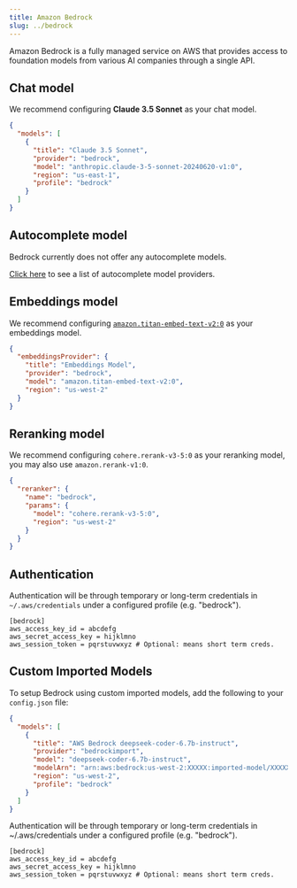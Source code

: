 ```yaml
---
title: Amazon Bedrock
slug: ../bedrock
---
```


Amazon Bedrock is a fully managed service on AWS that provides access to foundation models from various AI companies through a single API.

## Chat model

We recommend configuring **Claude 3.5 Sonnet** as your chat model.

```json title="config.json"
{
  "models": [
    {
      "title": "Claude 3.5 Sonnet",
      "provider": "bedrock",
      "model": "anthropic.claude-3-5-sonnet-20240620-v1:0",
      "region": "us-east-1",
      "profile": "bedrock"
    }
  ]
}
```

## Autocomplete model

Bedrock currently does not offer any autocomplete models.

[Click here](../../model-types/autocomplete.md) to see a list of autocomplete model providers.

## Embeddings model

We recommend configuring [`amazon.titan-embed-text-v2:0`](https://docs.aws.amazon.com/bedrock/latest/devguide/models.html#amazon.titan-embed-text-v2-0) as your embeddings model.

```json title="~/.continue/config.json"
{
  "embeddingsProvider": {
    "title": "Embeddings Model",
    "provider": "bedrock",
    "model": "amazon.titan-embed-text-v2:0",
    "region": "us-west-2"
  }
}
```

## Reranking model

We recommend configuring `cohere.rerank-v3-5:0` as your reranking model, you may also use `amazon.rerank-v1:0`.

```json title="~/.continue/config.json"
{
  "reranker": {
    "name": "bedrock",
    "params": {
      "model": "cohere.rerank-v3-5:0",
      "region": "us-west-2"
    }
  }
}
```

## Authentication

Authentication will be through temporary or long-term credentials in
`~/.aws/credentials` under a configured profile (e.g. "bedrock").

```title="~/.aws/credentials
[bedrock]
aws_access_key_id = abcdefg
aws_secret_access_key = hijklmno
aws_session_token = pqrstuvwxyz # Optional: means short term creds.
```

## Custom Imported Models

To setup Bedrock using custom imported models, add the following to your `config.json` file:

```json title="config.json"
{
  "models": [
    {
      "title": "AWS Bedrock deepseek-coder-6.7b-instruct",
      "provider": "bedrockimport",
      "model": "deepseek-coder-6.7b-instruct",
      "modelArn": "arn:aws:bedrock:us-west-2:XXXXX:imported-model/XXXXXX",
      "region": "us-west-2",
      "profile": "bedrock"
    }
  ]
}
```

Authentication will be through temporary or long-term credentials in
~/.aws/credentials under a configured profile (e.g. "bedrock").

```title="~/.aws/credentials
[bedrock]
aws_access_key_id = abcdefg
aws_secret_access_key = hijklmno
aws_session_token = pqrstuvwxyz # Optional: means short term creds.
```
